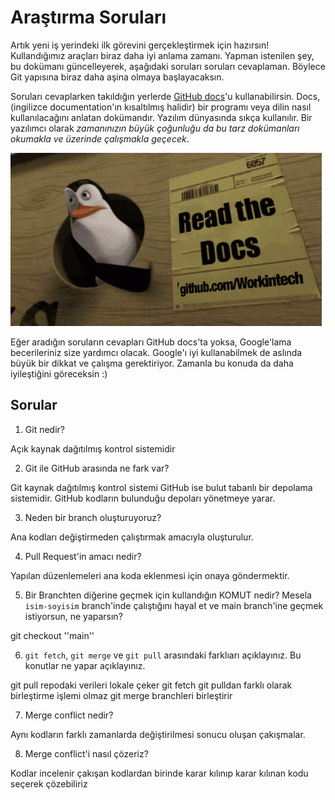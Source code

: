 # Araştırma Soruları

Artık yeni iş yerindeki ilk görevini gerçekleştirmek için hazırsın! Kullandığımız araçları biraz daha iyi anlama zamanı. Yapman istenilen şey, bu dokümanı güncelleyerek, aşağıdaki soruları soruları cevaplaman. Böylece Git yapısına biraz daha aşina olmaya başlayacaksın.

Soruları cevaplarken takıldığın yerlerde [GitHub docs](https://docs.github.com/en)'u kullanabilirsin. Docs, (ingilizce documentation'ın kısaltılmış halidir) bir programı veya dilin nasıl kullanılacağını anlatan dokümandır. Yazılım dünyasında sıkça kullanılır. Bir yazılımcı olarak _zamanınızın büyük çoğunluğu da bu tarz dokümanları okumakla ve üzerinde çalışmakla geçecek_.

![READ THE DOCS](https://github.com/Workintech/FSWeb-S1G1-Projesi-Web-Development-Projesi-icin-Git/blob/main/read-the-docs-wit.gif?raw=true)

Eğer aradığın soruların cevapları GitHub docs'ta yoksa, Google'lama becerileriniz size yardımcı olacak. Google'ı iyi kullanabilmek de aslında büyük bir dikkat ve çalışma gerektiriyor. Zamanla bu konuda da daha iyileştiğini göreceksin :)

## Sorular

1. Git nedir?

Açık kaynak dağıtılmış kontrol sistemidir

2. Git ile GitHub arasında ne fark var?

Git kaynak dağıtılmış kontrol sistemi GitHub ise bulut tabanlı bir depolama sistemidir.
GitHub kodların bulunduğu depoları yönetmeye yarar.

3. Neden bir branch oluşturuyoruz?

Ana kodları değiştirmeden çalıştırmak amacıyla oluşturulur.

4. Pull Request'in amacı nedir?

Yapılan düzenlemeleri ana koda eklenmesi için onaya göndermektir.

5. Bir Branchten diğerine geçmek için kullandığın KOMUT nedir? Mesela `isim-soyisim` branch'inde çalıştığını hayal et ve main branch'ine geçmek istiyorsun, ne yaparsın?

git checkout ''main''

6. `git fetch`, `git merge` ve `git pull` arasındaki farklıarı açıklayınız. Bu konutlar ne yapar açıklayınız.

git pull repodaki verileri lokale çeker
git fetch git pulldan farklı olarak birleştirme işlemi olmaz
git merge branchleri birleştirir

7. Merge conflict nedir?

Aynı kodların farklı zamanlarda değiştirilmesi sonucu oluşan çakışmalar.

8. Merge conflict'i nasıl çözeriz?

Kodlar incelenir çakışan kodlardan birinde karar kılınıp karar kılınan kodu seçerek çözebiliriz
